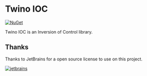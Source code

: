 # Twino IOC

[![NuGet](https://img.shields.io/nuget/v/Twino.Ioc)](https://www.nuget.org/packages/Twino.Ioc)

Twino IOC is an Inversion of Control library.

## Thanks

Thanks to JetBrains for a open source license to use on this project.

[![jetbrains](https://user-images.githubusercontent.com/21208762/90192662-10043700-ddcc-11ea-9533-c43b99801d56.png)](https://www.jetbrains.com/?from=twino-framework)
